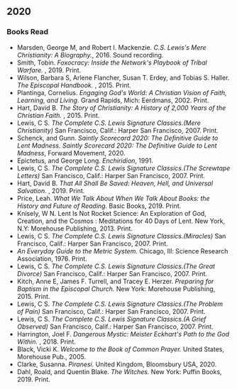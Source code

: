 ## 2020  

### Books Read  
 - Marsden, George M, and Robert I. Mackenzie. *C.S. Lewis's Mere Christianity: A Biography.*, 2016. Sound recording.  
 - Smith, Tobin. *Foxocracy: Inside the Network's Playbook of Tribal Warfare.* , 2019. Print.  
 - Wilson, Barbara S, Arlene Flancher, Susan T. Erdey, and Tobias S. Haller. *The Episcopal Handbook.* , 2015. Print.   
 - Plantinga, Cornelius. *Engaging God's World: A Christian Vision of Faith, Learning, and Living.* Grand Rapids, Mich: Eerdmans, 2002. Print. 
 - Hart, David B. *The Story of Christianity: A History of 2,000 Years of the Christian Faith.* , 2015. Print.  
 - Lewis, C S. *The Complete C.S. Lewis Signature Classics.(Mere Christianity)* San Francisco, Calif.: Harper San Francisco, 2007. Print.  
 - Schenck, and Gunn. *Saintly Scorecard 2020: The Definitive Guide to Lent Madness. Saintly Scorecard 2020: The Definitive Guide to Lent Madness*, Forward Movement, 2020.  
 - Epictetus, and George Long. *Enchiridion*, 1991.  
 - Lewis, C S. *The Complete C.S. Lewis Signature Classics.(The Screwtape Letters)* San Francisco, Calif.: Harper San Francisco, 2007. Print.  
 - Hart, David B. *That All Shall Be Saved: Heaven, Hell, and Universal Salvation.* , 2019. Print.  
 - Price, Leah. *What We Talk About When We Talk About Books: the History and Future of Reading.* Basic Books, 2019. Print.  
 - Knisely, W N. Lent Is Not Rocket Science: An Exploration of God, Creation, and the Cosmos : Meditations for 40 Days of Lent. New York, N.Y: Morehouse Publishing, 2013. Print.  
 - Lewis, C S. *The Complete C.S. Lewis Signature Classics.(Miracles)* San Francisco, Calif.: Harper San Francisco, 2007. Print.  
 - *An Everyday Guide to the Metric System.* Chicago, Ill: Science Research Association, 1976. Print.   
 - Lewis, C S. *The Complete C.S. Lewis Signature Classics.(The Great Divorce)* San Francisco, Calif.: Harper San Francisco, 2007. Print.  
 - Kitch, Anne E, James F. Turrell, and Tracey E. Herzer. *Preparing for Baptism in the Episcopal Church.* New York: Morehouse Publishing, 2015. Print.  
 - Lewis, C S. *The Complete C.S. Lewis Signature Classics.(The Problem of Pain)* San Francisco, Calif.: Harper San Francisco, 2007. Print.  
 - Lewis, C S. *The Complete C.S. Lewis Signature Classics.(A Grief Observed)* San Francisco, Calif.: Harper San Francisco, 2007. Print.  
 - Harrington, Joel F. *Dangerous Mystic: Meister Eckhart's Path to the God Within.* , 2018. Print.
 - Black, Vicki K. *Welcome to the Book of Common Prayer.* United States, Morehouse Pub., 2005.  
 - Clarke, Susanna. *Piranesi.* United Kingdom, Bloomsbury USA, 2020.  
 - Dahl, Roald, and Quentin Blake. *The Witches.* New York: Puffin Books, 2019. Print.  
